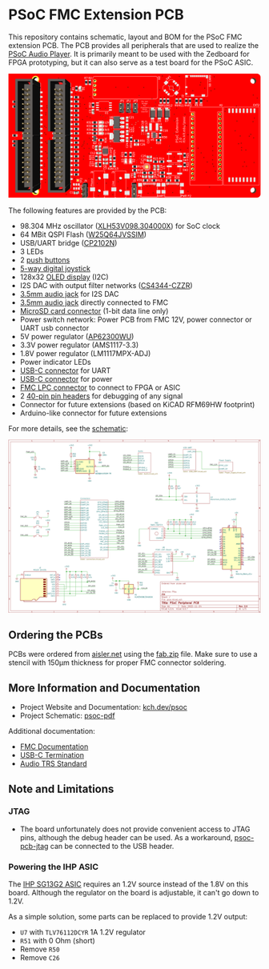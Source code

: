 # PSoC FMC Extension PCB

This repository contains schematic, layout and BOM for the PSoC FMC extension PCB.
The PCB provides all peripherals that are used to realize the [PSoC Audio Player](https://kch.dev/psoc).
It is primarily meant to be used with the Zedboard for FPGA prototyping, but it can also serve as a test board for the PSoC ASIC.

![PCB Render Image](render_small.png)

The following features are provided by the PCB:
* 98.304 MHz oscillator ([XLH53V098.304000X](doc/REN_XL_Crystal_Oscillators_Datasheet_DST_20220302-1954959-1.pdf)) for SoC clock
* 64 MBit QSPI Flash ([W25Q64JVSSIM](doc/w25q64jv_dtr_revj_03272018_plus-1489809.pdf))
* USB/UART bridge ([CP2102N](doc/cp2102n_datasheet-1634912.pdf))
* 3 LEDs
* 2 [push buttons](doc/EVPBF.pdf)
* [5-way digital joystick](doc/SKRHAAE010.pdf)
* 128x32 [OLED display](https://www.waveshare.com/0.91inch-oled-module.htm) (I2C)
* I2S DAC with output filter networks ([CS4344-CZZR](doc/CS4344-45-48_F2.pdf))
* [3.5mm audio jack](doc/sj_352x_smt-1779397.pdf) for I2S DAC
* [3.5mm audio jack](doc/sj_352x_smt-1779397.pdf) directly connected to FMC
* [MicroSD card connector](doc/MOLEX_472192001_sd.pdf) (1-bit data line only)
* Power switch network: Power PCB from FMC 12V, power connector or UART usb connector
* 5V power regulator ([AP62300WU](doc/AP62300_AP62301_AP62300T.pdf))
* 3.3V power regulator (AMS1117-3.3)
* 1.8V power regulator (LM1117MPX-ADJ)
* Power indicator LEDs
* [USB-C connector](doc/usb4110.pdf) for UART
* [USB-C connector](doc/usb4110.pdf) for power
* [FMC LPC connector](doc/asp-134604-01-mkt-1546032.pdf) to connect to FPGA or ASIC
* 2 [40-pin pin headers](doc/SBH11-NBPC.pdf) for debugging of any signal
* Connector for future extensions (based on KiCAD RFM69HW footprint)
* Arduino-like connector for future extensions

For more details, see the [schematic](psoc.pdf):

[![PCB Schematic](schematic.png)](psoc.pdf)


## Ordering the PCBs

PCBs were ordered from [aisler.net](https://aisler.net) using the [fab.zip](fab.zip) file.
Make sure to use a stencil with 150µm thickness for proper FMC connector soldering.

## More Information and Documentation

* Project Website and Documentation: [kch.dev/psoc](https://kch.dev/psoc)
* Project Schematic: [psoc-pdf](psoc.pdf)

Additional documentation:
* [FMC Documentation](https://fmchub.github.io/appendix/VITA57_FMC_HPC_LPC_SIGNALS_AND_PINOUT.html)
* [USB-C Termination](https://community.cypress.com/t5/Knowledge-Base-Articles/Termination-Resistors-Required-for-the-USB-Type-C-Connector/ta-p/253544)
* [Audio TRS Standard](https://components101.com/connectors/35mm-audio-jack)

## Note and Limitations

### JTAG

* The board unfortunately does not provide convenient access to JTAG pins, although the debug header can be used.
  As a workaround, [psoc-pcb-jtag](https://github.com/kit-kch/psoc-pcb-jtag) can be connected to the USB header.

### Powering the IHP ASIC

The [IHP SG13G2 ASIC](https://github.com/IHP-GmbH/TO_Sep2025/pull/4) requires an 1.2V source instead of the 1.8V on this board.
Although the regulator on the board is adjustable, it can't go down to 1.2V.

As a simple solution, some parts can be replaced to provide 1.2V output:
* `U7` with `TLV76112DCYR` 1A 1.2V regulator
* `R51` with 0 Ohm (short)
* Remove `R50`
* Remove `C26`
